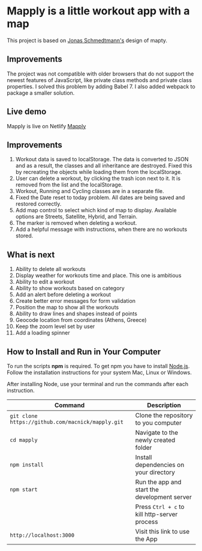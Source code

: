 # Mapply is a little workout app with a map

This project is based on [Jonas Schmedtmann's](https://github.com/jonasschmedtmann) design of mapty.

## Improvements

The project was not compatible with older browsers that do not support the newest features of JavaScript, like private class methods and private class properties. I solved this problem by adding Babel 7. I also added webpack to package a smaller solution.

## Live demo

Mapply is live on Netlify
[Mapply](https://mapply2021.netlify.app/)

## Improvements

1. Workout data is saved to localStorage. The data is converted to JSON and as a result, the classes and all inheritance are destroyed. Fixed this by recreating the objects while loading them from the localStorage.
2. User can delete a workout, by clicking the trash icon next to it. It is removed from the list and the localStorage.
3. Workout, Running and Cycling classes are in a separate file.
4. Fixed the Date reset to today problem. All dates are being saved and restored correctly.
5. Add map control to select which kind of map to display. Available options are Streets, Satellite, Hybrid, and Terrain.
6. The marker is removed when deleting a workout.
7. Add a helpful message with instructions, when there are no workouts stored.

## What is next

1. Ability to delete all workouts
2. Display weather for workouts time and place. This one is ambitious
3. Ability to edit a workout
4. Ability to show workouts based on category
5. Add an alert before deleting a workout
6. Create better error messages for form validation
7. Position the map to show all the workouts
8. Ability to draw lines and shapes instead of points
9. Geocode location from coordinates (Athens, Greece)
10. Keep the zoom level set by user
11. Add a loading spinner

## How to Install and Run in Your Computer

To run the scripts **npm** is required. To get npm you have to install [Node.js](https://nodejs.org). Follow the installation instructions for your system Mac, Linux or Windows.

After installing Node, use your terminal and run the commands after each instruction.

| Command                                           | Description                                  |
| ------------------------------------------------- | -------------------------------------------- |
| `git clone https://github.com/macnick/mapply.git` | Clone the repository to you computer         |
| `cd mapply`                                       | Navigate to the newly created folder         |
| `npm install`                                     | Install dependencies on your directory       |
| `npm start`                                       | Run the app and start the development server |
|                                                   | Press `Ctrl + c` to kill http-server process |
| `http://localhost:3000`                           | Visit this link to use the App               |
